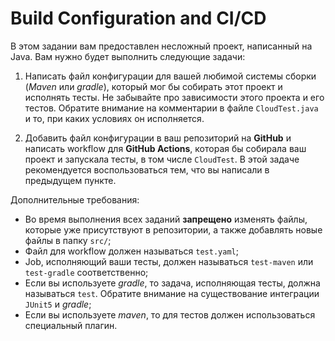 # Build Configuration and CI/CD

В этом задании вам предоставлен несложный проект, написанный на Java. Вам нужно будет выполнить следующие задачи:

1. Написать файл конфигурации для вашей любимой системы сборки (*Maven* или *gradle*), который мог бы собирать этот проект
   и исполнять тесты. Не забывайте про зависимости этого проекта и его тестов. Обратите внимание на комментарии в файле `CloudTest.java` и то, при каких условиях он исполняется.

2. Добавить файл конфигурации в ваш репозиторий на **GitHub** и написать workflow для **GitHub Actions**, которая бы собирала ваш проект и запускала тесты, в том числе `CloudTest`.
   В этой задаче рекомендуется воспользоваться тем, что вы написали в предыдущем пункте.

Дополнительные требования:
- Во время выполнения всех заданий **запрещено** изменять файлы, которые уже присутствуют в репозитории, а также добавлять новые файлы в папку `src/`;
- Файл для workflow должен называться `test.yaml`;
- Job, исполняющий ваши тесты, должен называться `test-maven` или `test-gradle` соответственно;
- Если вы используете *gradle*, то задача, исполняющая тесты, должна называться `test`. Обратите внимание на существование интеграции `JUnit5` и *gradle*;
- Если вы используете *maven*, то для тестов должен использоваться специальный плагин.
